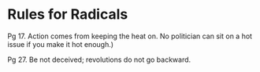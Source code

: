 # Rules for Radicals

Pg 17. Action comes from keeping the heat on. No politician can sit on a hot issue if you make it hot enough.)

Pg 27. Be not deceived; revolutions do not go backward.
